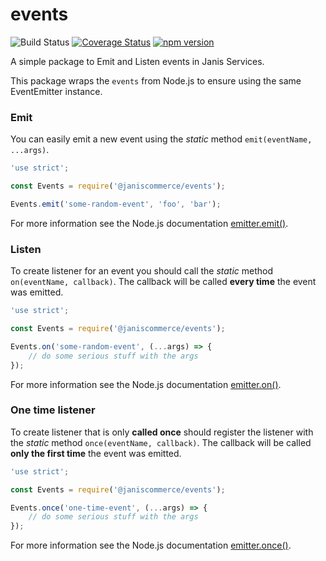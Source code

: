 # events

![Build Status](https://github.com/janis-commerce/events/workflows/Build%20Status/badge.svg)
[![Coverage Status](https://coveralls.io/repos/github/janis-commerce/events/badge.svg?branch=master)](https://coveralls.io/github/janis-commerce/events?branch=master)
[![npm version](https://badge.fury.io/js/%40janiscommerce%2Fevents.svg)](https://www.npmjs.com/package/@janiscommerce/events)

A simple package to Emit and Listen events in Janis Services.

This package wraps the `events` from Node.js to ensure using the same EventEmitter instance.

### Emit

You can easily emit a new event using the _static_ method `emit(eventName, ...args)`.

```js
'use strict';

const Events = require('@janiscommerce/events');

Events.emit('some-random-event', 'foo', 'bar');
```

For more information see the Node.js documentation [emitter.emit()](https://nodejs.org/api/events.htmlevents_emitter_emit_eventname_args).

### Listen

To create listener for an event you should call the _static_ method `on(eventName, callback)`.
The callback will be called **every time** the event was emitted.

```js
'use strict';

const Events = require('@janiscommerce/events');

Events.on('some-random-event', (...args) => {
	// do some serious stuff with the args
});
```

For more information see the Node.js documentation [emitter.on()](https://nodejs.org/api/events.html#events_emitter_on_eventname_listener).

### One time listener

To create listener that is only **called once** should register the listener with the _static_ method `once(eventName, callback)`.
The callback will be called **only the first time** the event was emitted.

```js
'use strict';

const Events = require('@janiscommerce/events');

Events.once('one-time-event', (...args) => {
	// do some serious stuff with the args
});
```

For more information see the Node.js documentation [emitter.once()](https://nodejs.org/api/events.html#events_emitter_once_eventname_listener).
